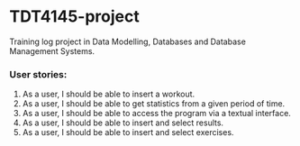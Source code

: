 # TDT4145-project
Training log project in Data Modelling, Databases and Database Management Systems.

### User stories:
1. As a user, I should be able to insert a workout.
2. As a user, I should be able to get statistics from a given period of time.
3. As a user, I should be able to access the program via a textual interface.
4. As a user, I should be able to insert and select results. 
5. As a user, I should be able to insert and select exercises. 
